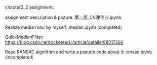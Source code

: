 chapter2_2 assignment:

assignment description & picture: 第二周_CV课作业.ipynb

Realize median blur by myself: median.ipynb (completed)

QuickMedianFilter: https://blog.csdn.net/rocketeerLi/article/details/88017306

Read RANSAC algorithm and write a pseudo code about it: ransac.ipynb (incompleted)
